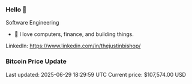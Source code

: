 ### Hello 🤙  

Software Engineering

- 🔭 I love computers, finance, and building things.
  
LinkedIn: https://www.linkedin.com/in/thejustinbishop/  



















































































































































































































































































































































































































































































































































































































































































































































































### Bitcoin Price Update
Last updated: 2025-06-29 18:29:59 UTC
Current price: $107,574.00 USD
